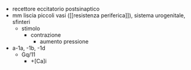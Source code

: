 - recettore eccitatorio postsinaptico
- mm liscia piccoli vasi ([[resistenza periferica]]), sistema urogenitale, sfinteri
	- stimolo
		- contrazione
			- aumento pressione
- a-1a, -1b, -1d
	- Gq/11
		- +[Ca]i
